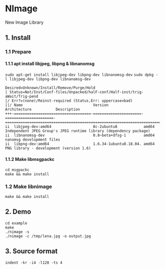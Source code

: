 # NImage
New Image Library

## 1.  Install

###   1.1 Prepare

#### 1.1.1 apt install libjpeg, libpng & libnanomsg
`sudo apt-get install libjpeg-dev libpng-dev libnanomsg-dev`
`sudo dpkg -l libjpeg-dev libpng-dev libnanomsg-dev`
```
Desired=Unknown/Install/Remove/Purge/Hold
| Status=Not/Inst/Conf-files/Unpacked/halF-conf/Half-inst/trig-aWait/Trig-pend
|/ Err?=(none)/Reinst-required (Status,Err: uppercase=bad)
||/ Name                                Version                Architecture           Description
+++-===================================-======================-======================-============================================================================
ii  libjpeg-dev:amd64                   8c-2ubuntu8            amd64                  Independent JPEG Group's JPEG runtime library (dependency package)
ii  libnanomsg-dev                      0.8~beta+dfsg-1        amd64                  nanomsg development files
ii  libpng-dev:amd64                    1.6.34-1ubuntu0.18.04. amd64                  PNG library - development (version 1.6)
```

#### 1.1.2 Make libmsgpackc
```
cd msgpackc
make && make install
```

###   1.2 Make libnimage
`make && make install`

## 2. Demo
```
cd example
make 
./nimage -s
./nimage -c /tmp/lena.jpg -o output.jpg
```
## 3. Source format
```
indent -kr -i4 -l120 -ts 4
```
